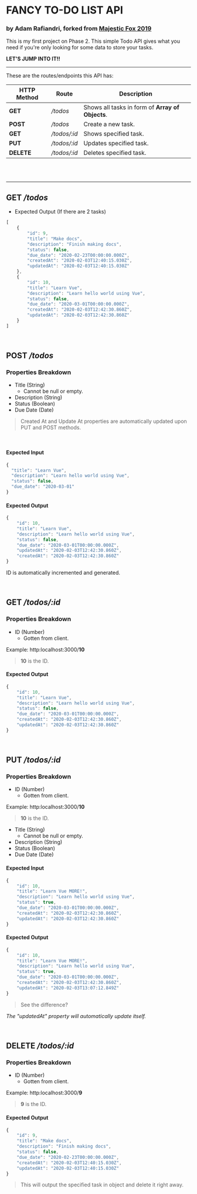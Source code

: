 # FANCY TO-DO LIST API

### by Adam Rafiandri, forked from [Majestic Fox 2019](https://github.com/majestic-fox-2019/fancy-to-do "Majestic Fox 2019")

This is my first project on Phase 2.
This simple Todo API gives what you need if you're only looking for some data to store your tasks.

__LET'S JUMP INTO IT!!__

---

These are the routes/endpoints this API has:

| HTTP Method      | Route         | Description                                      |
| ---------------- | ------------- | ------------------------------------------------ |
| __GET__          | _/todos_      | Shows all tasks in form of __Array of Objects__. |
| __POST__         | _/todos_      | Create a new task.                               |
| __GET__          | _/todos/:id_  | Shows specified task.                            |
| __PUT__          | _/todos/:id_  | Updates specified task.                          |
| __DELETE__       | _/todos/:id_  | Deletes specified task.                          |

<br><br>

---

## __GET__ _/todos_

* Expected Output (If there are 2 tasks)

```javascript
[
    {
        "id": 9,
        "title": "Make docs",
        "description": "Finish making docs",
        "status": false,
        "due_date": "2020-02-23T00:00:00.000Z",
        "createdAt": "2020-02-03T12:40:15.030Z",
        "updatedAt": "2020-02-03T12:40:15.030Z"
    },
    {
        "id": 10,
        "title": "Learn Vue",
        "description": "Learn hello world using Vue",
        "status": false,
        "due_date": "2020-03-01T00:00:00.000Z",
        "createdAt": "2020-02-03T12:42:30.860Z",
        "updatedAt": "2020-02-03T12:42:30.860Z"
    }
]
```

<br>

## __POST__ _/todos_

### Properties Breakdown

* Title (String)
  * Cannot be null or empty.
* Description (String)
* Status (Boolean)
* Due Date (Date)

> Created At and Update At properties are automatically updated upon PUT and POST methods.

<br>

#### Expected Input

```javascript
{
  "title": "Learn Vue",
  "description": "Learn hello world using Vue",
  "status": false,
  "due_date": "2020-03-01"
}
```

#### Expected Output

```javascript
{
    "id": 10,
    "title": "Learn Vue",
    "description": "Learn hello world using Vue",
    "status": false,
    "due_date": "2020-03-01T00:00:00.000Z",
    "updatedAt": "2020-02-03T12:42:30.860Z",
    "createdAt": "2020-02-03T12:42:30.860Z"
}
```

ID is automatically incremented and generated.


<br>

## __GET__ _/todos/:id_

### Properties Breakdown

* ID (Number)
  * Gotten from client.

Example: http:localhost:3000/__10__

> __10__ is the ID.


#### Expected Output

```javascript
{
    "id": 10,
    "title": "Learn Vue",
    "description": "Learn hello world using Vue",
    "status": false,
    "due_date": "2020-03-01T00:00:00.000Z",
    "createdAt": "2020-02-03T12:42:30.860Z",
    "updatedAt": "2020-02-03T12:42:30.860Z"
}
```


<br>


## __PUT__ _/todos/:id_

### Properties Breakdown

* ID (Number)
  * Gotten from client.

Example: http:localhost:3000/__10__

> __10__ is the ID.

* Title (String)
  * Cannot be null or empty.
* Description (String)
* Status (Boolean)
* Due Date (Date)


#### Expected Input

```javascript
{
    "id": 10,
    "title": "Learn Vue MORE!",
    "description": "Learn hello world using Vue",
    "status": true,
    "due_date": "2020-03-01T00:00:00.000Z",
    "createdAt": "2020-02-03T12:42:30.860Z",
    "updatedAt": "2020-02-03T12:42:30.860Z"
}
```

#### Expected Output

```javascript
{
    "id": 10,
    "title": "Learn Vue MORE!",
    "description": "Learn hello world using Vue",
    "status": true,
    "due_date": "2020-03-01T00:00:00.000Z",
    "createdAt": "2020-02-03T12:42:30.860Z",
    "updatedAt": "2020-02-03T13:07:12.849Z"
}
```

> See the difference?

_The "updatedAt" property will automatically update itself._



<br>


## __DELETE__ _/todos/:id_

### Properties Breakdown

* ID (Number)
  * Gotten from client.

Example: http:localhost:3000/__9__

> __9__ is the ID.

#### Expected Output

```javascript
{
    "id": 9,
    "title": "Make docs",
    "description": "Finish making docs",
    "status": false,
    "due_date": "2020-02-23T00:00:00.000Z",
    "createdAt": "2020-02-03T12:40:15.030Z",
    "updatedAt": "2020-02-03T12:40:15.030Z"
}
```

> This will output the specified task in object and delete it right away.